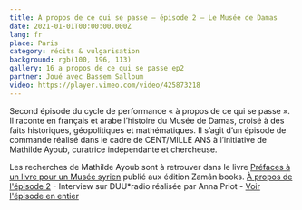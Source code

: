 ```yaml
---
title: À propos de ce qui se passe – épisode 2 – Le Musée de Damas
date: 2021-01-01T00:00:00.000Z
lang: fr
place: Paris
category: récits & vulgarisation
background: rgb(100, 196, 113)
gallery: 16_a_propos_de_ce_qui_se_passe_ep2
partner: Joué avec Bassem Salloum
video: https://player.vimeo.com/video/425873218
---
```

Second épisode du cycle de performance « à propos de ce qui se passe ». Il raconte en français et arabe l’histoire du Musée de Damas, croisé à des faits historiques, géopolitiques et mathématiques. Il s’agit d’un épisode de commande réalisé dans le cadre de CENT/MILLE ANS à l’initiative de Mathilde Ayoub, curatrice indépendante et chercheuse. 

 Les recherches de Mathilde Ayoub sont à retrouver dans le livre [Préfaces à un livre pour un Musée syrien](http://zamanbc.com/prefaces-a-un-livre-pour-un-musee-syrien/) publié aux édition Zamân books.
[À propos de l'épisode 2](https://duuuradio.fr/archive/juliette-nier-a-propos-de-ce-qui-se-passe-le-musee-de-damas) - Interview sur DUU*radio réalisée par Anna Priot  - 
[Voir l'épisode en entier](https://www.youtube.com/embed/QRS8AO1MCBQ) 
